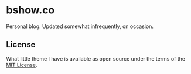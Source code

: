 # bshow.co

Personal blog. Updated somewhat infrequently, on occasion.

## License

What little theme I have is available as open source under the terms of the
[MIT License](http://opensource.org/licenses/MIT).
